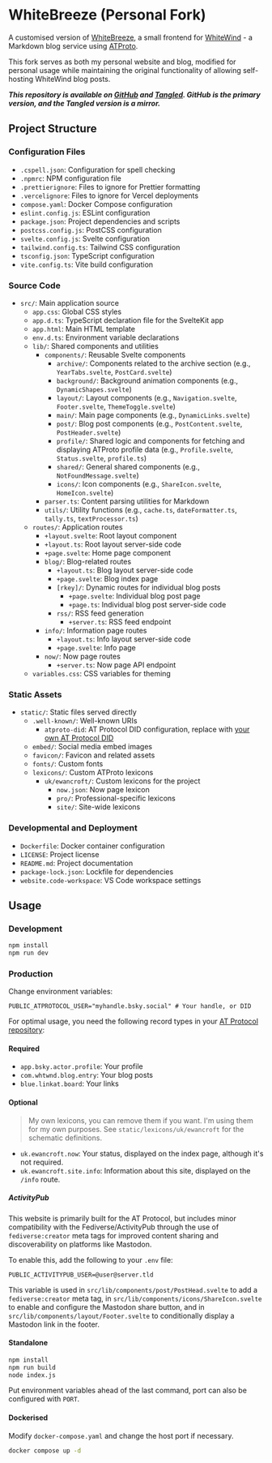# WhiteBreeze (Personal Fork)

A customised version of [WhiteBreeze](https://github.com/hugeblank/whitebreeze), a small frontend for [WhiteWind](https://whtwnd.com/) - a Markdown blog service using [ATProto](https://atproto.com/).

This fork serves as both my personal website and blog, modified for personal usage while maintaining the original functionality of allowing self-hosting WhiteWind blog posts.

**_This repository is available on [GitHub](https://github.com/ewanc26/website) and [Tangled](https://tangled.sh/did:plc:ofrbh253gwicbkc5nktqepol/website). GitHub is the primary version, and the Tangled version is a mirror._**

## Project Structure

### Configuration Files

- `.cspell.json`: Configuration for spell checking
- `.npmrc`: NPM configuration file
- `.prettierignore`: Files to ignore for Prettier formatting
- `.vercelignore`: Files to ignore for Vercel deployments
- `compose.yaml`: Docker Compose configuration
- `eslint.config.js`: ESLint configuration
- `package.json`: Project dependencies and scripts
- `postcss.config.js`: PostCSS configuration
- `svelte.config.js`: Svelte configuration
- `tailwind.config.ts`: Tailwind CSS configuration
- `tsconfig.json`: TypeScript configuration
- `vite.config.ts`: Vite build configuration

### Source Code

- `src/`: Main application source
  - `app.css`: Global CSS styles
  - `app.d.ts`: TypeScript declaration file for the SvelteKit app
  - `app.html`: Main HTML template
  - `env.d.ts`: Environment variable declarations
  - `lib/`: Shared components and utilities
    - `components/`: Reusable Svelte components
      - `archive/`: Components related to the archive section (e.g., `YearTabs.svelte`, `PostCard.svelte`)
      - `background/`: Background animation components (e.g., `DynamicShapes.svelte`)
      - `layout/`: Layout components (e.g., `Navigation.svelte`, `Footer.svelte`, `ThemeToggle.svelte`)
      - `main/`: Main page components (e.g., `DynamicLinks.svelte`)
      - `post/`: Blog post components (e.g., `PostContent.svelte`, `PostHeader.svelte`)
      - `profile/`: Shared logic and components for fetching and displaying ATProto profile data (e.g., `Profile.svelte`, `Status.svelte`, `profile.ts`)
      - `shared/`: General shared components (e.g., `NotFoundMessage.svelte`)
      - `icons/`: Icon components (e.g., `ShareIcon.svelte`, `HomeIcon.svelte`)
    - `parser.ts`: Content parsing utilities for Markdown
    - `utils/`: Utility functions (e.g., `cache.ts`, `dateFormatter.ts`, `tally.ts`, `textProcessor.ts`)
  - `routes/`: Application routes
    - `+layout.svelte`: Root layout component
    - `+layout.ts`: Root layout server-side code
    - `+page.svelte`: Home page component
    - `blog/`: Blog-related routes
      - `+layout.ts`: Blog layout server-side code
      - `+page.svelte`: Blog index page
      - `[rkey]/`: Dynamic routes for individual blog posts
        - `+page.svelte`: Individual blog post page
        - `+page.ts`: Individual blog post server-side code
      - `rss/`: RSS feed generation
        - `+server.ts`: RSS feed endpoint
    - `info/`: Information page routes
      - `+layout.ts`: Info layout server-side code
      - `+page.svelte`: Info page
    - `now/`: Now page routes
      - `+server.ts`: Now page API endpoint
  - `variables.css`: CSS variables for theming

### Static Assets

- `static/`: Static files served directly
  - `.well-known/`: Well-known URIs
    - `atproto-did`: AT Protocol DID configuration, replace with [your own AT Protocol DID](https://atproto.com/guides/glossary#did-decentralized-id)
  - `embed/`: Social media embed images
  - `favicon/`: Favicon and related assets
  - `fonts/`: Custom fonts
  - `lexicons/`: Custom ATProto lexicons
    - `uk/ewancroft/`: Custom lexicons for the project
      - `now.json`: Now page lexicon
      - `pro/`: Professional-specific lexicons
      - `site/`: Site-wide lexicons

### Developmental and Deployment

- `Dockerfile`: Docker container configuration
- `LICENSE`: Project license
- `README.md`: Project documentation
- `package-lock.json`: Lockfile for dependencies
- `website.code-workspace`: VS Code workspace settings

## Usage

### Development

```sh
npm install
npm run dev
```

### Production

Change environment variables:

```env
PUBLIC_ATPROTOCOL_USER="myhandle.bsky.social" # Your handle, or DID
```

For optimal usage, you need the following record types in your [AT Protocol repository](https://atproto.com/specs/repository):

#### Required

- `app.bsky.actor.profile`: Your profile
- `com.whtwnd.blog.entry`: Your blog posts
- `blue.linkat.board`: Your links

#### Optional

> My own lexicons, you can remove them if you want. I'm using them for my own purposes. See `static/lexicons/uk/ewancroft` for the schematic definitions.

- `uk.ewancroft.now`: Your status, displayed on the index page, although it's not required.
- `uk.ewancroft.site.info`: Information about this site, displayed on the `/info` route.

##### ActivityPub

This website is primarily built for the AT Protocol, but includes minor compatibility with the Fediverse/ActivityPub through the use of `fediverse:creator` meta tags for improved content sharing and discoverability on platforms like Mastodon.

To enable this, add the following to your `.env` file:

```env
PUBLIC_ACTIVITYPUB_USER=@user@server.tld
```

This variable is used in `src/lib/components/post/PostHead.svelte` to add a `fediverse:creator` meta tag, in `src/lib/components/icons/ShareIcon.svelte` to enable and configure the Mastodon share button, and in `src/lib/components/layout/Footer.svelte` to conditionally display a Mastodon link in the footer.

#### Standalone

```sh
npm install
npm run build
node index.js
```

Put environment variables ahead of the last command, port can also be configured with `PORT`.

#### Dockerised

Modify `docker-compose.yaml` and change the host port if necessary.

```sh
docker compose up -d
```
